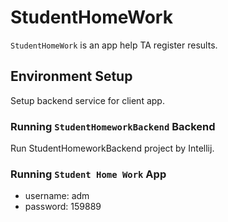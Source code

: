 # StudentHomeWork

`StudentHomeWork` is an app help TA register results.

## Environment Setup

Setup backend service for client app.

### Running `StudentHomeworkBackend` Backend 

Run StudentHomeworkBackend project by Intellij.

### Running `Student Home Work` App

- username: adm
- password: 159889